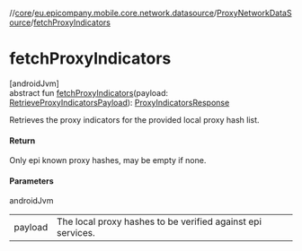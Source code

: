 //[core](../../../index.md)/[eu.epicompany.mobile.core.network.datasource](../index.md)/[ProxyNetworkDataSource](index.md)/[fetchProxyIndicators](fetch-proxy-indicators.md)

# fetchProxyIndicators

[androidJvm]\
abstract fun [fetchProxyIndicators](fetch-proxy-indicators.md)(payload: [RetrieveProxyIndicatorsPayload](../../eu.epicompany.mobile.core.network.model.proxy/-retrieve-proxy-indicators-payload/index.md)): [ProxyIndicatorsResponse](../../eu.epicompany.mobile.core.network.model.proxy/-proxy-indicators-response/index.md)

Retrieves the proxy indicators for the provided local proxy hash list.

#### Return

Only epi known proxy hashes, may be empty if none.

#### Parameters

androidJvm

| | |
|---|---|
| payload | The local proxy hashes to be verified against epi services. |
